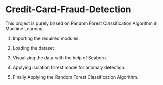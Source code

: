 # Credit-Card-Fraud-Detection
This project is purely based on Random Forest Classification Algorithm in Machine Learning.

1) Importing the required modules.

2) Loading the dataset.

3) Visualizing the data with the help of Seaborn.

4) Applying isolation forest model for anomaly detection.

5) Finally Applying the Random Forest Classification Algorithm.
